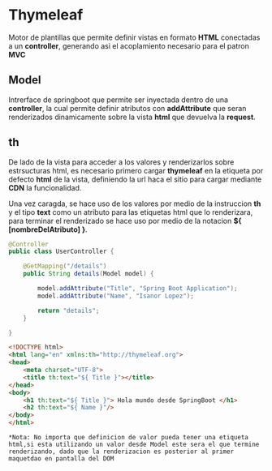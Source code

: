 # Thymeleaf

Motor de plantillas que permite definir vistas en formato **HTML** conectadas a un **controller**, generando asi el acoplamiento necesario para el patron **MVC**  

## Model

Intrerface de springboot que permite ser inyectada dentro de una **controller**, la cual permite definir atributos con **addAttribute** que seran renderizados dinamicamente sobre la vista **html** que devuelva la **request**.  

## th

De lado de la vista para acceder a los valores y renderizarlos sobre estrsucturas html, es necesario primero cargar **thymeleaf** en la etiqueta por defecto **html** de la vista, definiendo la url haca el sitio para cargar mediante **CDN** la funcionalidad.  

Una vez caragda, se hace uso de los valores por medio de la instruccion **th** y el tipo **text** como un atributo para las etiquetas html que lo renderizara, para terminar el renderizado se hace uso por medio de la notacion **${ [nombreDelAtributo] }**.  

~~~java
@Controller
public class UserController {

    @GetMapping("/details")
    public String details(Model model) {

        model.addAttribute("Title", "Spring Boot Application");
        model.addAttribute("Name", "Isanor Lopez");

        return "details";
    }

}
~~~

~~~html
<!DOCTYPE html>
<html lang="en" xmlns:th="http://thymeleaf.org">
<head>
    <meta charset="UTF-8">
    <title th:text="${ Title }"></title>
</head>
<body>
    <h1 th:text="${ Title }"> Hola mundo desde SpringBoot </h1>
    <h2 th:text="${ Name }"/>
</body>
</html>
~~~

`*Nota: No importa que definicion de valor pueda tener una etiqueta html,si esta utilizando un valor desde Model este sera el que termine renderizando, dado que la renderizacion es posterior al primer maquetdao en pantalla del DOM`  
